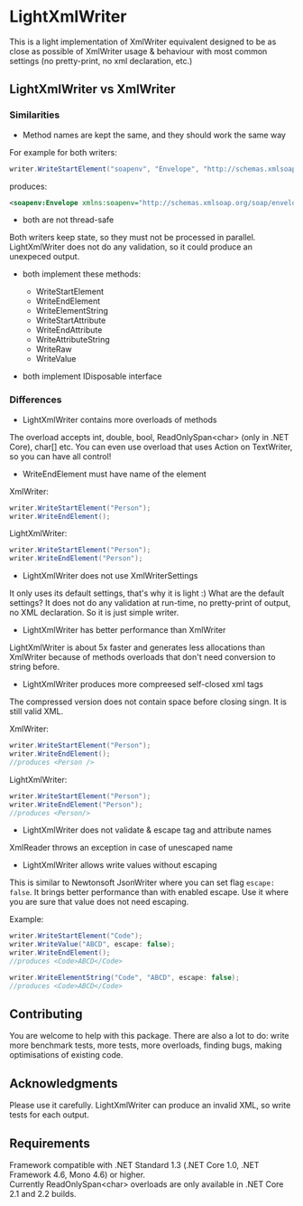 # LightXmlWriter
This is a light implementation of XmlWriter equivalent designed to be as close as possible of XmlWriter usage &amp; behaviour with most common settings (no pretty-print, no xml declaration, etc.)

## LightXmlWriter vs XmlWriter

### Similarities
* Method names are kept the same, and they should work the same way

For example for both writers:
```cs
writer.WriteStartElement("soapenv", "Envelope", "http://schemas.xmlsoap.org/soap/envelope/");
```
produces:
```xml
<soapenv:Envelope xmlns:soapenv="http://schemas.xmlsoap.org/soap/envelope/">
```

* both are not thread-safe

Both writers keep state, so they must not be processed in parallel. LightXmlWriter does not do any validation, so it could produce an unexpeced output.

* both implement these methods:
    - WriteStartElement
    - WriteEndElement
    - WriteElementString
    - WriteStartAttribute
    - WriteEndAttribute
    - WriteAttributeString
    - WriteRaw
    - WriteValue

* both implement IDisposable interface

### Differences

* LightXmlWriter contains more overloads of methods 

The overload accepts int, double, bool, ReadOnlySpan&lt;char&gt; (only in .NET Core), char[] etc.
You can even use overload that uses Action on TextWriter, so you can have all control!

* WriteEndElement must have name of the element

XmlWriter:
```cs
writer.WriteStartElement("Person");
writer.WriteEndElement();
```
LightXmlWriter:
```cs
writer.WriteStartElement("Person");
writer.WriteEndElement("Person");
```

* LightXmlWriter does not use XmlWriterSettings

It only uses its default settings, that's why it is light :)
What are the default settings?
It does not do any validation at run-time, no pretty-print of output, no XML declaration. So it is just simple writer.

* LightXmlWriter has better performance than XmlWriter

LightXmlWriter is about 5x faster and generates less allocations than XmlWriter because of methods overloads that don't need conversion to string before.

* LightXmlWriter produces more compreesed self-closed xml tags

The compressed version does not contain space before closing singn. It is still valid XML.

XmlWriter:
```cs
writer.WriteStartElement("Person");
writer.WriteEndElement();
//produces <Person />
```
LightXmlWriter:
```cs
writer.WriteStartElement("Person");
writer.WriteEndElement("Person");
//produces <Person/>
```

* LightXmlWriter does not validate & escape tag and attribute names

XmlReader throws an exception in case of unescaped name

* LightXmlWriter allows write values without escaping

This is similar to Newtonsoft JsonWriter where you can set flag `escape: false`. It brings better performance than with enabled escape. Use it where you are sure that value does not need escaping.

Example:
```cs
writer.WriteStartElement("Code");
writer.WriteValue("ABCD", escape: false);
writer.WriteEndElement();
//produces <Code>ABCD</Code>

writer.WriteElementString("Code", "ABCD", escape: false);
//produces <Code>ABCD</Code>
```

## Contributing

You are welcome to help with this package. There are also a lot to do: write more benchmark tests, more tests, more overloads, finding bugs, making optimisations of existing code.

## Acknowledgments

Please use it carefully. LightXmlWriter can produce an invalid XML, so write tests for each output.


## Requirements

Framework compatible with .NET Standard 1.3 (.NET Core 1.0, .NET Framework 4.6, Mono 4.6) or higher.  
Currently ReadOnlySpan&lt;char&gt; overloads are only available in .NET Core 2.1 and 2.2 builds.